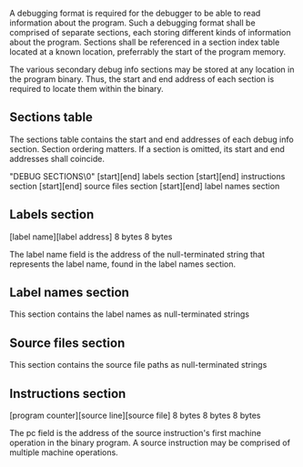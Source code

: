 

A debugging format is required for the debugger to be able to read information about the program.
Such a debugging format shall be comprised of separate sections, each storing different kinds of information about the program. Sections shall be referenced in a section index table located at a known location, preferrably the start of the program memory.

The various secondary debug info sections may be stored at any location in the program binary. Thus, the start and end address of each section is required to locate them within the binary.

## Sections table

The sections table contains the start and end addresses of each debug info section.
Section ordering matters. If a section is omitted, its start and end addresses shall coincide.

"DEBUG SECTIONS\0"
[start][end] labels section
[start][end] instructions section
[start][end] source files section
[start][end] label names section


## Labels section

[label name][label address]
  8 bytes     8 bytes

The label name field is the address of the null-terminated string that represents the label name, found in the label names section.


## Label names section

This section contains the label names as null-terminated strings

## Source files section

This section contains the source file paths as null-terminated strings

## Instructions section

[program counter][source line][source file]
   8 bytes          8 bytes     8 bytes

The pc field is the address of the source instruction's first machine operation in the binary program. A source instruction may be comprised of multiple machine operations.
